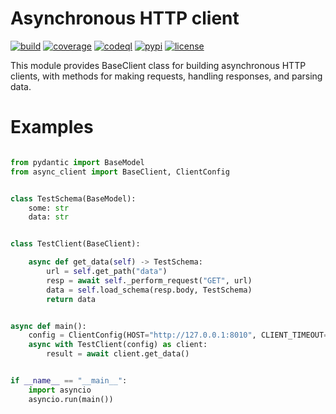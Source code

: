 Asynchronous HTTP client
=======

[![build](https://github.com/mas-aleksey/async-client/workflows/Publish/badge.svg)](https://github.com/mas-aleksey/async-client/actions?query=workflow%3A%22publish%22)
[![coverage](https://coveralls.io/repos/mas-aleksey/async-client/badge.svg)](https://coveralls.io/r/mas-aleksey/async-client?branch=python-3)
[![codeql](https://github.com/mas-aleksey/async-client/workflows/CodeQL/badge.svg)](https://github.com/mas-aleksey/async-client/actions/workflows/codeql-analysis.yml)
[![pypi](https://img.shields.io/pypi/v/async-client-lib.svg)](https://pypi.python.org/pypi/async-client-lib)
[![license](https://img.shields.io/github/license/mas-aleksey/async-client)](https://github.com/mas-aleksey/async-client/blob/main/LICENSE)

This module provides BaseClient class for building asynchronous HTTP clients,
with methods for making requests, handling responses, and parsing data.

Examples
========

```python

from pydantic import BaseModel
from async_client import BaseClient, ClientConfig


class TestSchema(BaseModel):
    some: str
    data: str


class TestClient(BaseClient):

    async def get_data(self) -> TestSchema:
        url = self.get_path("data")
        resp = await self._perform_request("GET", url)
        data = self.load_schema(resp.body, TestSchema)
        return data


async def main():
    config = ClientConfig(HOST="http://127.0.0.1:8010", CLIENT_TIMEOUT=1)
    async with TestClient(config) as client:
        result = await client.get_data()


if __name__ == "__main__":
    import asyncio
    asyncio.run(main())
```